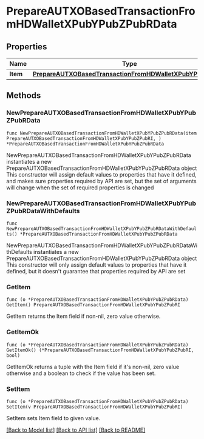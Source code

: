 # PrepareAUTXOBasedTransactionFromHDWalletXPubYPubZPubRData

## Properties

Name | Type | Description | Notes
------------ | ------------- | ------------- | -------------
**Item** | [**PrepareAUTXOBasedTransactionFromHDWalletXPubYPubZPubRI**](PrepareAUTXOBasedTransactionFromHDWalletXPubYPubZPubRI.md) |  | 

## Methods

### NewPrepareAUTXOBasedTransactionFromHDWalletXPubYPubZPubRData

`func NewPrepareAUTXOBasedTransactionFromHDWalletXPubYPubZPubRData(item PrepareAUTXOBasedTransactionFromHDWalletXPubYPubZPubRI, ) *PrepareAUTXOBasedTransactionFromHDWalletXPubYPubZPubRData`

NewPrepareAUTXOBasedTransactionFromHDWalletXPubYPubZPubRData instantiates a new PrepareAUTXOBasedTransactionFromHDWalletXPubYPubZPubRData object
This constructor will assign default values to properties that have it defined,
and makes sure properties required by API are set, but the set of arguments
will change when the set of required properties is changed

### NewPrepareAUTXOBasedTransactionFromHDWalletXPubYPubZPubRDataWithDefaults

`func NewPrepareAUTXOBasedTransactionFromHDWalletXPubYPubZPubRDataWithDefaults() *PrepareAUTXOBasedTransactionFromHDWalletXPubYPubZPubRData`

NewPrepareAUTXOBasedTransactionFromHDWalletXPubYPubZPubRDataWithDefaults instantiates a new PrepareAUTXOBasedTransactionFromHDWalletXPubYPubZPubRData object
This constructor will only assign default values to properties that have it defined,
but it doesn't guarantee that properties required by API are set

### GetItem

`func (o *PrepareAUTXOBasedTransactionFromHDWalletXPubYPubZPubRData) GetItem() PrepareAUTXOBasedTransactionFromHDWalletXPubYPubZPubRI`

GetItem returns the Item field if non-nil, zero value otherwise.

### GetItemOk

`func (o *PrepareAUTXOBasedTransactionFromHDWalletXPubYPubZPubRData) GetItemOk() (*PrepareAUTXOBasedTransactionFromHDWalletXPubYPubZPubRI, bool)`

GetItemOk returns a tuple with the Item field if it's non-nil, zero value otherwise
and a boolean to check if the value has been set.

### SetItem

`func (o *PrepareAUTXOBasedTransactionFromHDWalletXPubYPubZPubRData) SetItem(v PrepareAUTXOBasedTransactionFromHDWalletXPubYPubZPubRI)`

SetItem sets Item field to given value.



[[Back to Model list]](../README.md#documentation-for-models) [[Back to API list]](../README.md#documentation-for-api-endpoints) [[Back to README]](../README.md)



